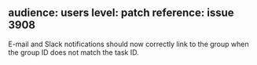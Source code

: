 audience: users
level: patch
reference: issue 3908
---
E-mail and Slack notifications should now correctly link to the group when the group ID does not match the task ID.
